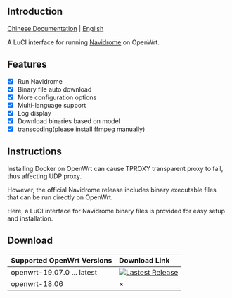 ## Introduction

[Chinese Documentation](README.md) | [English](README_en.md)

A LuCI interface for running [Navidrome](https://github.com/navidrome/navidrome/) on OpenWrt.

## Features

- [x] Run Navidrome
- [x] Binary file auto download
- [x] More configuration options
- [x] Multi-language support
- [x] Log display
- [x] Download binaries based on model
- [x] transcoding(please install ffmpeg manually)

## Instructions

Installing Docker on OpenWrt can cause TPROXY transparent proxy to fail, thus affecting UDP proxy.

However, the official Navidrome release includes binary executable files that can be run directly on OpenWrt.

Here, a LuCI interface for Navidrome binary files is provided for easy setup and installation.

## Download

| Supported OpenWrt Versions | Download Link |
| :-------- | :----- |
| openwrt-19.07.0 ... latest | [![Lastest Release](https://img.shields.io/github/release/tty228/luci-app-navidrome.svg?style=flat)](https://github.com/tty228/luci-app-navidrome/releases)
| openwrt-18.06 | ×

